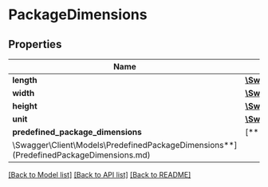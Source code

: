 # PackageDimensions

## Properties

Name | Type | Description | Notes
------------ | ------------- | ------------- | -------------
**length** | [**\Swagger\Client\Models\PackageDimension**](PackageDimension.md) |  | [optional]
**width** | [**\Swagger\Client\Models\PackageDimension**](PackageDimension.md) |  | [optional]
**height** | [**\Swagger\Client\Models\PackageDimension**](PackageDimension.md) |  | [optional]
**unit** | [**\Swagger\Client\Models\UnitOfLength**](UnitOfLength.md) |  | [optional]
**predefined_package_dimensions** | [**
\Swagger\Client\Models\PredefinedPackageDimensions**](PredefinedPackageDimensions.md) |  | [optional]

[[Back to Model list]](../../README.md#documentation-for-models) [[Back to API list]](../../README.md#documentation-for-api-endpoints) [[Back to README]](../../README.md)

